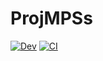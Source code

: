 # ProjMPSs

[![Dev](https://img.shields.io/badge/docs-dev-blue.svg)](https://tensor4all.github.io/ProjMPSs.jl/dev)
[![CI](https://github.com/tensor4all/ProjMPSs.jl/actions/workflows/CI.yml/badge.svg)](https://github.com/tensor4all/ProjMPSs.jl/actions/workflows/CI.yml)
